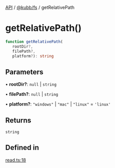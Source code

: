 [API](../../../packages.md) / [@kubb/fs](../index.md) / getRelativePath

# getRelativePath()

```ts
function getRelativePath(
   rootDir?, 
   filePath?, 
   platform?): string
```

## Parameters

• **rootDir?**: `null` \| `string`

• **filePath?**: `null` \| `string`

• **platform?**: `"windows"` \| `"mac"` \| `"linux"` = `'linux'`

## Returns

`string`

## Defined in

[read.ts:18](https://github.com/kubb-project/kubb/blob/ff80665146ae086e044807d0072fda660e72e1fd/packages/fs/src/read.ts#L18)
